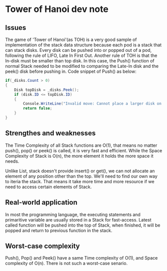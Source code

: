 # Tower of Hanoi dev note

## Issues
The game of 'Tower of Hanoi'(as TOH) is a very good sample of implementation of the stack data structure because each pod is a stack that can stack disks. Every disk can be pushed into or popped out of a pod, following the rule of LIFO, Late In First Out. Another rule of TOH is that the In-disk must be smaller than top disk. In this case, the Push() function of normal Stack needed to be modified to comparing the Late-In disk and the peek() disk before pushing in. Code snippet of Push() as below:

``` C#
if(_disks.Count > 0)
{
    Disk topDisk = _disks.Peek();
    if (disk.ID <= topDisk.ID)
    {
        Console.WriteLine("Invalid move: Cannot place a larger disk on top of a smaller disk.");
        return false;
    }
}
```


## Strengthes and weaknesses
The Time Complexity of all Stack functions are O(1), that means no matter push(), pop() or peek() is called, it is very fast and efficient. While the Space Complexity of Stack is O(n), the more element it holds the more space it needs.

Unlike List, stack doesn't provide insert() or get(), we can not allocate an element of any position other than the top. We'll need to find our own way to iteria the stack. That means it take more time and more resource if we need to access certain elements of Stack.

## Real-world application
In most the programming language, the executing statements and primaritive variable are usually stored in a Stack for fast-access. Latest called function will be pushed into the top of Stack, when finished, it will be popped and return to previous function in the stack.

## Worst-case complexity
Push(), Pop() and Peek() have a same Time complexity of O(1), and Space complexity of O(n). There is not such a worst-case senario.